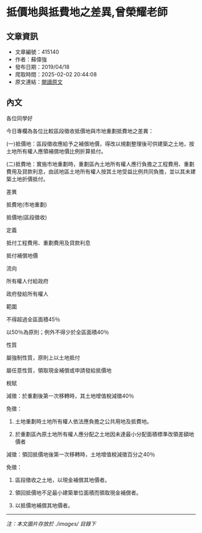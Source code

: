 # 抵價地與抵費地之差異,曾榮耀老師

## 文章資訊
- 文章編號：415140
- 作者：蘇偉強
- 發布日期：2019/04/18
- 爬取時間：2025-02-02 20:44:08
- 原文連結：[閱讀原文](https://real-estate.get.com.tw/Columns/detail.aspx?no=415140)

## 內文
各位同學好

今日專欄為各位比較區段徵收抵價地與市地重劃抵費地之差異：

(一)抵價地：區段徵收應給予之補償地價，得改以規劃整理後可供建築之土地，按土地所有權人應領補償地價比例折算抵付。

(二)抵費地：實施市地重劃時，重劃區內土地所有權人應行負擔之工程費用、重劃費用及貸款利息，由該地區土地所有權人按其土地受益比例共同負擔，並以其未建築土地折價抵付。

差異

抵費地(市地重劃)

抵價地(區段徵收)

定義

抵付工程費用、重劃費用及貸款利息

抵付補償地價

流向

所有權人付給政府

政府發給所有權人

範圍

不得超過全區面積45％

以50％為原則；例外不得少於全區面積40％

性質

屬強制性質，原則上以土地抵付

屬任意性質，領取現金補償或申請發給抵價地

稅賦

減徵：於重劃後第一次移轉時，其土地增值稅減徵40％

免徵：

1. 土地重劃時土地所有權人依法應負擔之公共用地及抵費地。

2. 於重劃區內原土地所有權人應分配之土地因未達最小分配面積標準改領差額地價者

減徵：領回抵價地後第一次移轉時，土地增值稅減徵百分之40％

免徵：

1. 區段徵收之土地，以現金補償其地價者。

2. 領回抵價地不足最小建築單位面積而領取現金補償者。

3. 以抵價地補償其地價者。

---
*注：本文圖片存放於 ./images/ 目錄下*
